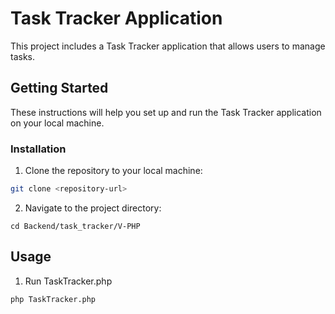 # Task Tracker Application

This project includes a Task Tracker application that allows users to manage tasks.

## Getting Started

These instructions will help you set up and run the Task Tracker application on your local machine.


### Installation

1. Clone the repository to your local machine:
```bash
git clone <repository-url>
```

2. Navigate to the project directory:
```
cd Backend/task_tracker/V-PHP
```


## Usage

1. Run TaskTracker.php
```bash
php TaskTracker.php
```
